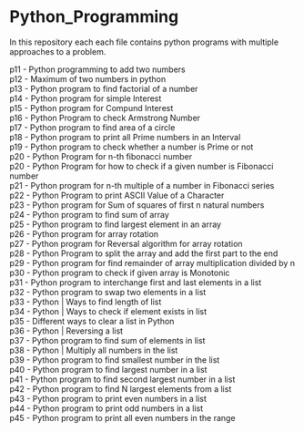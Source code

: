 # Python_Programming

In this repository each each file contains python programs with multiple approaches to a problem.

p11 - Python programming to add two numbers <br />
p12 - Maximum of two numbers in python <br />
p13 - Python program to find factorial of a number <br />
p14 - Python program for simple Interest <br />
p15 - Python program for Compund Interest <br />
p16 - Python Program to check Armstrong Number <br />
p17 - Python program to find area of a circle <br />
p18 - Python program to print all Prime numbers in an Interval <br />
p19 - Python program to check whether a number is Prime or not <br />
p20 - Python Program for n-th fibonacci number <br /> 
p20 - Python Program for how to check if a given number is Fibonacci number <br />
p21 - Python program for n-th multiple of a number in Fibonacci series <br />
p22 - Python Program to print ASCII Value of a Character <br />
p23 - Python program for Sum of squares of first n natural numbers <br />
p24 - Python program to find sum of array <br />
p25 - Python program to find largest element in an array <br />
p26 - Python program for array rotation <br />
p27 - Python program for Reversal algorithm for array rotation <br />
p28 - Python Program to split the array and add the first part to the end <br />
p29 - Python program for find remainder of array multiplication divided by n <br />
p30 - Python program to check if given array is Monotonic <br />
p31 - Python program to interchange first and last elements in a list <br />
p32 - Python program to swap two elements in a list <br />
p33 - Python | Ways to find length of list <br />
p34 - Python | Ways to check if element exists in list <br />
p35 - Different ways to clear a list in Python <br />
p36 - Python | Reversing a list <br />
p37 - Python program to find sum of elements in list <br />
p38 - Python | Multiply all numbers in the list <br />
p39 - Python program to find smallest number in the list <br />
p40 - Python program to find largest number in a list <br />
p41 - Python program to find second largest number in a list <br />
p42 - Python program to find N largest elements from a list <br />
p43 - Python program to print even numbers in a list <br />
p44 - Python program to print odd numbers in a list <br />
p45 - Python program to print all even numbers in the range <br />


